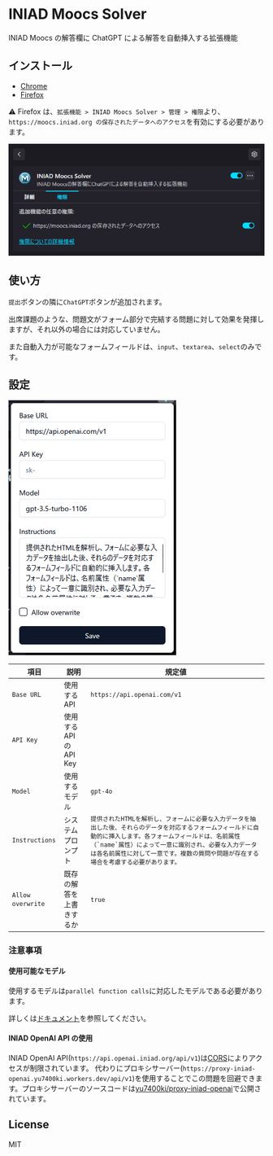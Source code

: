 # INIAD Moocs Solver

INIAD Moocs の解答欄に ChatGPT による解答を自動挿入する拡張機能

## インストール

- [Chrome](https://chromewebstore.google.com/detail/iniad-moocs-solver/maedfbckoippeclhlkkaapglbookaeek)
- [Firefox](https://github.com/yu7400ki/iniad-moocs-solver/releases/tag/v0.0.1)

⚠️ Firefox は、`拡張機能 > INIAD Moocs Solver > 管理 > 権限`より、`https://moocs.iniad.org の保存されたデータへのアクセス`を有効にする必要があります。

![permissions](./assets/permissions.png)

## 使い方

`提出`ボタンの隣に`ChatGPT`ボタンが追加されます。

出席課題のような、問題文がフォーム部分で完結する問題に対して効果を発揮しますが、それ以外の場合には対応していません。

また自動入力が可能なフォームフィールドは、`input`、`textarea`、`select`のみです。

## 設定

![settings](./assets/settings.png)

| 項目              | 説明                     | 規定値                                                                                                                                                                                                                                                                                                             |
| ----------------- | ------------------------ | ------------------------------------------------------------------------------------------------------------------------------------------------------------------------------------------------------------------------------------------------------------------------------------------------------------------ |
| `Base URL`        | 使用する API             | `https://api.openai.com/v1`                                                                                                                                                                                                                                                                                        |
| `API Key`         | 使用する API の API Key  |                                                                                                                                                                                                                                                                                                                    |
| `Model`           | 使用するモデル           | `gpt-4o`                                                                                                                                                                                                                                                                                                           |
| `Instructions`    | システムプロンプト       | `` 提供されたHTMLを解析し、フォームに必要な入力データを抽出した後、それらのデータを対応するフォームフィールドに自動的に挿入します。各フォームフィールドは、名前属性（`name`属性）によって一意に識別され、必要な入力データは各名前属性に対して一意です。複数の質問や問題が存在する場合を考慮する必要があります。 `` |
| `Allow overwrite` | 既存の解答を上書きするか | `true`                                                                                                                                                                                                                                                                                                             |

### 注意事項

#### 使用可能なモデル

使用するモデルは`parallel function calls`に対応したモデルである必要があります。

詳しくは[ドキュメント](https://platform.openai.com/docs/guides/function-calling/supported-models)を参照してください。

#### INIAD OpenAI API の使用

INIAD OpenAI API(`https://api.openai.iniad.org/api/v1`)は[CORS](https://developer.mozilla.org/ja/docs/Web/HTTP/CORS)によりアクセスが制限されています。
代わりにプロキシサーバー(`https://proxy-iniad-openai.yu7400ki.workers.dev/api/v1`)を使用することでこの問題を回避できます。プロキシサーバーのソースコードは[yu7400ki/proxy-iniad-openai](https://github.com/yu7400ki/proxy-iniad-openai)で公開されています。

## License

MIT
